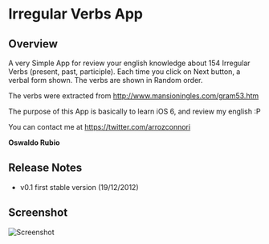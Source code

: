 # Irregular Verbs App
## Overview
A very Simple App for review your english knowledge about 154 Irregular Verbs (present, past, participle). 
Each time you click on Next button, a verbal form shown. The verbs are shown in Random order.

The verbs were extracted from <http://www.mansioningles.com/gram53.htm>

The purpose of this App is basically to learn iOS 6, and review my english :P

You can contact me at
<https://twitter.com/arrozconnori>
 
**Oswaldo Rubio**

## Release Notes

* v0.1 first stable version (19/12/2012)

## Screenshot
![Screenshot](https://github.com/osrufung/irregularverbs/blob/master/screenshot.png?raw=true)

